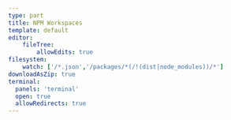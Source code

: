 ```yaml
---
type: part
title: NPM Workspaces
template: default
editor:
    fileTree: 
        allowEdits: true
filesystem:
    watch: ['/*.json','/packages/*(/!(dist|node_modules))/*']
downloadAsZip: true
terminal:
  panels: 'terminal'
  open: true
  allowRedirects: true
---
```

